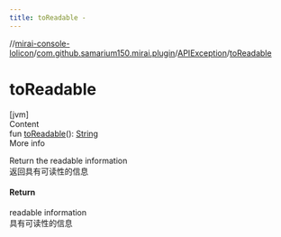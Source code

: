 ```yaml
---
title: toReadable -
---
```

//[mirai-console-lolicon](../../../index.md)/[com.github.samarium150.mirai.plugin](../index.md)/[APIException](index.md)/[toReadable](to-readable.md)



# toReadable  
[jvm]  
Content  
fun [toReadable](to-readable.md)(): [String](https://kotlinlang.org/api/latest/jvm/stdlib/kotlin/-string/index.html)  
More info  


Return the readable information <br> 返回具有可读性的信息



#### Return  


readable information <br> 具有可读性的信息

  



